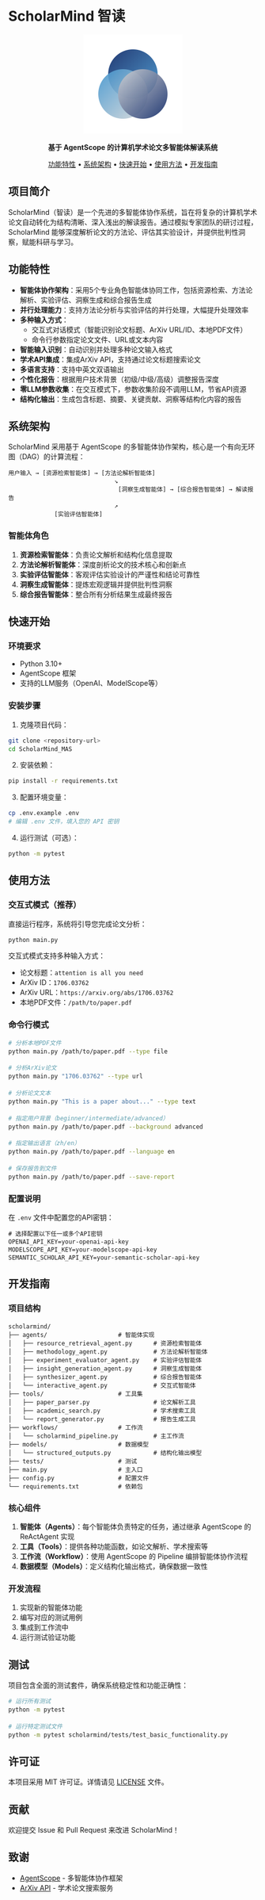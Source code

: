 # ScholarMind 智读

<p align="center">
  <img src="images/scholarmind_logo_v3.svg" alt="ScholarMind Logo" width="200"/>
</p>

<p align="center">
  <strong>基于 AgentScope 的计算机学术论文多智能体解读系统</strong>
</p>

<p align="center">
  <a href="#功能特性">功能特性</a> •
  <a href="#系统架构">系统架构</a> •
  <a href="#快速开始">快速开始</a> •
  <a href="#使用方法">使用方法</a> •
  <a href="#开发指南">开发指南</a>
</p>

## 项目简介

ScholarMind（智读）是一个先进的多智能体协作系统，旨在将复杂的计算机学术论文自动转化为结构清晰、深入浅出的解读报告。通过模拟专家团队的研讨过程，ScholarMind 能够深度解析论文的方法论、评估其实验设计，并提供批判性洞察，赋能科研与学习。

## 功能特性

- **智能体协作架构**：采用5个专业角色智能体协同工作，包括资源检索、方法论解析、实验评估、洞察生成和综合报告生成
- **并行处理能力**：支持方法论分析与实验评估的并行处理，大幅提升处理效率
- **多种输入方式**：
  - 交互式对话模式（智能识别论文标题、ArXiv URL/ID、本地PDF文件）
  - 命令行参数指定论文文件、URL或文本内容
- **智能输入识别**：自动识别并处理多种论文输入格式
- **学术API集成**：集成ArXiv API，支持通过论文标题搜索论文
- **多语言支持**：支持中英文双语输出
- **个性化报告**：根据用户技术背景（初级/中级/高级）调整报告深度
- **零LLM参数收集**：在交互模式下，参数收集阶段不调用LLM，节省API资源
- **结构化输出**：生成包含标题、摘要、关键贡献、洞察等结构化内容的报告

## 系统架构

ScholarMind 采用基于 AgentScope 的多智能体协作架构，核心是一个有向无环图（DAG）的计算流程：

```
用户输入 → [资源检索智能体] → [方法论解析智能体]
                              ↘
                               [洞察生成智能体] → [综合报告智能体] → 解读报告
                              ↗
             [实验评估智能体]
```

### 智能体角色

1. **资源检索智能体**：负责论文解析和结构化信息提取
2. **方法论解析智能体**：深度剖析论文的技术核心和创新点
3. **实验评估智能体**：客观评估实验设计的严谨性和结论可靠性
4. **洞察生成智能体**：提炼宏观逻辑并提供批判性洞察
5. **综合报告智能体**：整合所有分析结果生成最终报告

## 快速开始

### 环境要求

- Python 3.10+
- AgentScope 框架
- 支持的LLM服务（OpenAI、ModelScope等）

### 安装步骤

1. 克隆项目代码：
```bash
git clone <repository-url>
cd ScholarMind_MAS
```

2. 安装依赖：
```bash
pip install -r requirements.txt
```

3. 配置环境变量：
```bash
cp .env.example .env
# 编辑 .env 文件，填入您的 API 密钥
```

4. 运行测试（可选）：
```bash
python -m pytest
```

## 使用方法

### 交互式模式（推荐）

直接运行程序，系统将引导您完成论文分析：

```bash
python main.py
```

交互式模式支持多种输入方式：
- 论文标题：`attention is all you need`
- ArXiv ID：`1706.03762`
- ArXiv URL：`https://arxiv.org/abs/1706.03762`
- 本地PDF文件：`/path/to/paper.pdf`

### 命令行模式

```bash
# 分析本地PDF文件
python main.py /path/to/paper.pdf --type file

# 分析ArXiv论文
python main.py "1706.03762" --type url

# 分析论文文本
python main.py "This is a paper about..." --type text

# 指定用户背景（beginner/intermediate/advanced）
python main.py /path/to/paper.pdf --background advanced

# 指定输出语言（zh/en）
python main.py /path/to/paper.pdf --language en

# 保存报告到文件
python main.py /path/to/paper.pdf --save-report
```

### 配置说明

在 `.env` 文件中配置您的API密钥：

```env
# 选择配置以下任一或多个API密钥
OPENAI_API_KEY=your-openai-api-key
MODELSCOPE_API_KEY=your-modelscope-api-key
SEMANTIC_SCHOLAR_API_KEY=your-semantic-scholar-api-key
```

## 开发指南

### 项目结构

```
scholarmind/
├── agents/                    # 智能体实现
│   ├── resource_retrieval_agent.py      # 资源检索智能体
│   ├── methodology_agent.py             # 方法论解析智能体
│   ├── experiment_evaluator_agent.py    # 实验评估智能体
│   ├── insight_generation_agent.py      # 洞察生成智能体
│   ├── synthesizer_agent.py             # 综合报告智能体
│   └── interactive_agent.py             # 交互式智能体
├── tools/                     # 工具集
│   ├── paper_parser.py                  # 论文解析工具
│   ├── academic_search.py               # 学术搜索工具
│   └── report_generator.py              # 报告生成工具
├── workflows/                 # 工作流
│   └── scholarmind_pipeline.py          # 主工作流
├── models/                    # 数据模型
│   └── structured_outputs.py            # 结构化输出模型
├── tests/                     # 测试
├── main.py                    # 主入口
├── config.py                  # 配置文件
└── requirements.txt           # 依赖包
```

### 核心组件

1. **智能体（Agents）**：每个智能体负责特定的任务，通过继承 AgentScope 的 ReActAgent 实现
2. **工具（Tools）**：提供各种功能函数，如论文解析、学术搜索等
3. **工作流（Workflow）**：使用 AgentScope 的 Pipeline 编排智能体协作流程
4. **数据模型（Models）**：定义结构化输出格式，确保数据一致性

### 开发流程

1. 实现新的智能体功能
2. 编写对应的测试用例
3. 集成到工作流中
4. 运行测试验证功能

## 测试

项目包含全面的测试套件，确保系统稳定性和功能正确性：

```bash
# 运行所有测试
python -m pytest

# 运行特定测试文件
python -m pytest scholarmind/tests/test_basic_functionality.py
```

## 许可证

本项目采用 MIT 许可证。详情请见 [LICENSE](LICENSE) 文件。

## 贡献

欢迎提交 Issue 和 Pull Request 来改进 ScholarMind！

## 致谢

- [AgentScope](https://github.com/modelscope/agentscope) - 多智能体协作框架
- [ArXiv API](https://arxiv.org/help/api) - 学术论文搜索服务